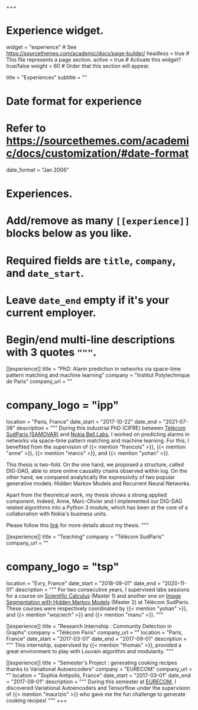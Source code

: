 +++
# Experience widget.
widget = "experience"  # See https://sourcethemes.com/academic/docs/page-builder/
headless = true  # This file represents a page section.
active = true  # Activate this widget? true/false
weight = 60  # Order that this section will appear.

title = "Experiences"
subtitle = ""

# Date format for experience
#   Refer to https://sourcethemes.com/academic/docs/customization/#date-format
date_format = "Jan 2006"

# Experiences.
#   Add/remove as many `[[experience]]` blocks below as you like.
#   Required fields are `title`, `company`, and `date_start`.
#   Leave `date_end` empty if it's your current employer.
#   Begin/end multi-line descriptions with 3 quotes `"""`.

[[experience]]
  title = "PhD: Alarm prediction in networks via space-time pattern matching and machine learning"
  company = "Institut Polytechnique de Paris"
  company_url = ""
#  company_logo = "ipp"
  location = "Paris, France"
  date_start = "2017-10-22"
  date_end = "2021-07-08"
  description = """
During this industrial PhD (CIFRE) between [Télécom SudParis (SAMOVAR)](https://samovar.telecom-sudparis.eu/)
and [Nokia Bell Labs](https://www.bell-labs.com/),
I worked on predicting alarms in networks via space-time pattern matching and machine learning.
For this, I benefited from the supervision of {{< mention "francois" >}}, {{< mention "anne" >}}, {{< mention "marco" >}}, and {{< mention "yohan" >}}.

This thesis is two-fold.
On the one hand, we proposed a structure, called DIG-DAG, able to store online causality chains observed within log.
On the other hand, we compared analytically the expressivity of two popular generative models:
Hidden Markov Models and Recurrent Neural Networks.

Apart from the theoretical work, my thesis shows a strong applied component.
Indeed, Anne, Marc-Olivier and I implemented our DIG-DAG related algorithms into a Python 3 module,
which has been at the core of a collaboration with Nokia's business units.

Please follow this [link](https://achillesalaun.github.io/publication/2021_thesis/) for more details about my thesis.
"""

[[experience]]
  title = "Teaching"
  company = "Télécom SudParis"
  company_url = ""
#  company_logo = "tsp"
  location = "Evry, France"
  date_start = "2018-09-01"
  date_end = "2020-11-01"
  description = """
For two consecutive years, I supervised labs sessions for a course on
[Scientific Calculus](https://enseignements.telecom-sudparis.eu/fiche.php?m=20385&complete) (Master 1)
and another one on
[Image Segmentation with Hidden Markov Models](https://enseignements.telecom-sudparis.eu/fiche.php?m=7349&complete) (Master 2)
at Télécom SudParis.
These courses were respectively coordinated by {{< mention "yohan" >}}, and {{< mention "wojciech" >}} and {{< mention "manu" >}}.
"""

[[experience]]
  title = "Research Internship : Community Detection in Graphs"
  company = "Télécom Paris"
  company_url = ""
  location = "Paris, France"
  date_start = "2017-03-01"
  date_end = "2017-09-01"
  description = """
This internship, supervised by {{< mention "thomas" >}}, provided a great environment to play with Louvain algorithm and modularity.
"""

[[experience]]
  title = "Semester's Project : generating cooking recipes thanks to Variational Autoencoders"
  company = "EURECOM"
  company_url = ""
  location = "Sophia Antipolis, France"
  date_start = "2017-03-01"
  date_end = "2017-09-01"
  description = """
During this semester at [EURECOM](https://www.eurecom.fr/), I discovered Variational Autoencoders and Tensorflow under the supervision of
{{< mention "maurizio" >}} who gave me the fun challenge to generate cooking recipes!
"""
+++
